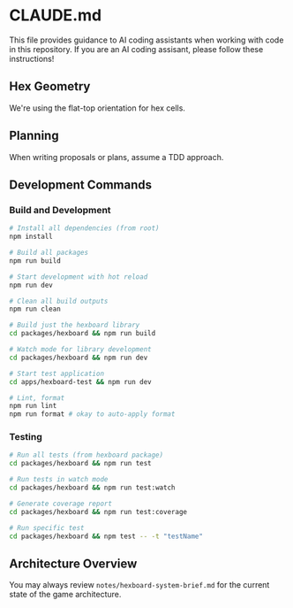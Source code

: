 # CLAUDE.md

This file provides guidance to AI coding assistants when working with code in
this repository. If you are an AI coding assisant, please follow these
instructions!

## Hex Geometry

We're using the flat-top orientation for hex cells.

## Planning

When writing proposals or plans, assume a TDD approach.

## Development Commands

### Build and Development

```bash
# Install all dependencies (from root)
npm install

# Build all packages
npm run build

# Start development with hot reload
npm run dev

# Clean all build outputs
npm run clean

# Build just the hexboard library
cd packages/hexboard && npm run build

# Watch mode for library development
cd packages/hexboard && npm run dev

# Start test application
cd apps/hexboard-test && npm run dev

# Lint, format
npm run lint
npm run format # okay to auto-apply format
```

### Testing

```bash
# Run all tests (from hexboard package)
cd packages/hexboard && npm run test

# Run tests in watch mode
cd packages/hexboard && npm run test:watch

# Generate coverage report
cd packages/hexboard && npm run test:coverage

# Run specific test
cd packages/hexboard && npm test -- -t "testName"
```

## Architecture Overview

You may always review `notes/hexboard-system-brief.md` for the current state of
the game architecture.
